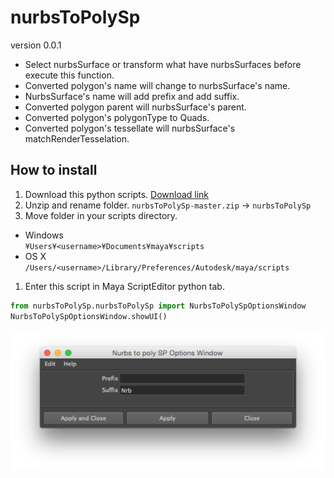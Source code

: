 # nurbsToPolySp

version 0.0.1

- Select nurbsSurface or transform what have nurbsSurfaces before execute this function.
- Converted polygon's name will change to nurbsSurface's name.
- NurbsSurface's name will add prefix and add suffix.
- Converted polygon parent will nurbsSurface's parent.
- Converted polygon's polygonType to Quads.
- Converted polygon's tessellate will nurbsSurface's matchRenderTesselation.

## How to install

1. Download this python scripts. [Download link](https://github.com/nrtkbb/nurbsToPolySp/archive/master.zip)
1. Unzip and rename folder. `nurbsToPolySp-master.zip` → `nurbsToPolySp`
1. Move folder in your scripts directory.

  - Windows  
    `¥Users¥<username>¥Documents¥maya¥scripts`
  - OS X  
    `/Users/<username>/Library/Preferences/Autodesk/maya/scripts`

1. Enter this script in Maya ScriptEditor python tab.
```python
from nurbsToPolySp.nurbsToPolySp import NurbsToPolySpOptionsWindow
NurbsToPolySpOptionsWindow.showUI()
```

![NurbsToPolySpOptionsWindow](images/NurbsToPolySpOptionsWindow.png)
